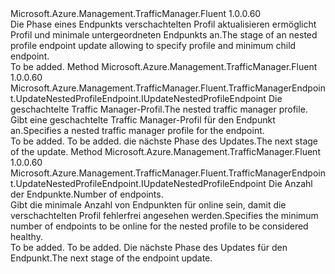 <Type Name="IWithNestedProfileConfig" FullName="Microsoft.Azure.Management.TrafficManager.Fluent.TrafficManagerEndpoint.Update.IWithNestedProfileConfig">
  <TypeSignature Language="C#" Value="public interface IWithNestedProfileConfig" />
  <TypeSignature Language="ILAsm" Value=".class public interface auto ansi abstract IWithNestedProfileConfig" />
  <TypeSignature Language="DocId" Value="T:Microsoft.Azure.Management.TrafficManager.Fluent.TrafficManagerEndpoint.Update.IWithNestedProfileConfig" />
  <TypeSignature Language="VB.NET" Value="Public Interface IWithNestedProfileConfig" />
  <TypeSignature Language="F#" Value="type IWithNestedProfileConfig = interface" />
  <AssemblyInfo>
    <AssemblyName>Microsoft.Azure.Management.TrafficManager.Fluent</AssemblyName>
    <AssemblyVersion>1.0.0.60</AssemblyVersion>
  </AssemblyInfo>
  <Interfaces />
  <Docs>
    <summary>
            <span data-ttu-id="1fa39-101">Die Phase eines Endpunkts verschachtelten Profil aktualisieren ermöglicht Profil und minimale untergeordneten Endpunkts an.</span><span class="sxs-lookup"><span data-stu-id="1fa39-101">The stage of an nested profile endpoint update allowing to specify profile and minimum child endpoint.</span></span>
            </summary>
    <remarks>To be added.</remarks>
  </Docs>
  <Members>
    <Member MemberName="ToProfile">
      <MemberSignature Language="C#" Value="public Microsoft.Azure.Management.TrafficManager.Fluent.TrafficManagerEndpoint.UpdateNestedProfileEndpoint.IUpdateNestedProfileEndpoint ToProfile (Microsoft.Azure.Management.TrafficManager.Fluent.ITrafficManagerProfile nestedProfile);" />
      <MemberSignature Language="ILAsm" Value=".method public hidebysig newslot virtual instance class Microsoft.Azure.Management.TrafficManager.Fluent.TrafficManagerEndpoint.UpdateNestedProfileEndpoint.IUpdateNestedProfileEndpoint ToProfile(class Microsoft.Azure.Management.TrafficManager.Fluent.ITrafficManagerProfile nestedProfile) cil managed" />
      <MemberSignature Language="DocId" Value="M:Microsoft.Azure.Management.TrafficManager.Fluent.TrafficManagerEndpoint.Update.IWithNestedProfileConfig.ToProfile(Microsoft.Azure.Management.TrafficManager.Fluent.ITrafficManagerProfile)" />
      <MemberSignature Language="VB.NET" Value="Public Function ToProfile (nestedProfile As ITrafficManagerProfile) As IUpdateNestedProfileEndpoint" />
      <MemberSignature Language="F#" Value="abstract member ToProfile : Microsoft.Azure.Management.TrafficManager.Fluent.ITrafficManagerProfile -&gt; Microsoft.Azure.Management.TrafficManager.Fluent.TrafficManagerEndpoint.UpdateNestedProfileEndpoint.IUpdateNestedProfileEndpoint" Usage="iWithNestedProfileConfig.ToProfile nestedProfile" />
      <MemberType>Method</MemberType>
      <AssemblyInfo>
        <AssemblyName>Microsoft.Azure.Management.TrafficManager.Fluent</AssemblyName>
        <AssemblyVersion>1.0.0.60</AssemblyVersion>
      </AssemblyInfo>
      <ReturnValue>
        <ReturnType>Microsoft.Azure.Management.TrafficManager.Fluent.TrafficManagerEndpoint.UpdateNestedProfileEndpoint.IUpdateNestedProfileEndpoint</ReturnType>
      </ReturnValue>
      <Parameters>
        <Parameter Name="nestedProfile" Type="Microsoft.Azure.Management.TrafficManager.Fluent.ITrafficManagerProfile" />
      </Parameters>
      <Docs>
        <param name="nestedProfile"><span data-ttu-id="1fa39-102">Die geschachtelte Traffic Manager-Profil.</span><span class="sxs-lookup"><span data-stu-id="1fa39-102">The nested traffic manager profile.</span></span></param>
        <summary>
            <span data-ttu-id="1fa39-103">Gibt eine geschachtelte Traffic Manager-Profil für den Endpunkt an.</span><span class="sxs-lookup"><span data-stu-id="1fa39-103">Specifies a nested traffic manager profile for the endpoint.</span></span>
            </summary>
        <returns>To be added.</returns>
        <remarks>To be added.</remarks>
        <return><span data-ttu-id="1fa39-104">die nächste Phase des Updates.</span><span class="sxs-lookup"><span data-stu-id="1fa39-104">The next stage of the update.</span></span></return>
      </Docs>
    </Member>
    <Member MemberName="WithMinimumEndpointsToEnableTraffic">
      <MemberSignature Language="C#" Value="public Microsoft.Azure.Management.TrafficManager.Fluent.TrafficManagerEndpoint.UpdateNestedProfileEndpoint.IUpdateNestedProfileEndpoint WithMinimumEndpointsToEnableTraffic (int count);" />
      <MemberSignature Language="ILAsm" Value=".method public hidebysig newslot virtual instance class Microsoft.Azure.Management.TrafficManager.Fluent.TrafficManagerEndpoint.UpdateNestedProfileEndpoint.IUpdateNestedProfileEndpoint WithMinimumEndpointsToEnableTraffic(int32 count) cil managed" />
      <MemberSignature Language="DocId" Value="M:Microsoft.Azure.Management.TrafficManager.Fluent.TrafficManagerEndpoint.Update.IWithNestedProfileConfig.WithMinimumEndpointsToEnableTraffic(System.Int32)" />
      <MemberSignature Language="VB.NET" Value="Public Function WithMinimumEndpointsToEnableTraffic (count As Integer) As IUpdateNestedProfileEndpoint" />
      <MemberSignature Language="F#" Value="abstract member WithMinimumEndpointsToEnableTraffic : int -&gt; Microsoft.Azure.Management.TrafficManager.Fluent.TrafficManagerEndpoint.UpdateNestedProfileEndpoint.IUpdateNestedProfileEndpoint" Usage="iWithNestedProfileConfig.WithMinimumEndpointsToEnableTraffic count" />
      <MemberType>Method</MemberType>
      <AssemblyInfo>
        <AssemblyName>Microsoft.Azure.Management.TrafficManager.Fluent</AssemblyName>
        <AssemblyVersion>1.0.0.60</AssemblyVersion>
      </AssemblyInfo>
      <ReturnValue>
        <ReturnType>Microsoft.Azure.Management.TrafficManager.Fluent.TrafficManagerEndpoint.UpdateNestedProfileEndpoint.IUpdateNestedProfileEndpoint</ReturnType>
      </ReturnValue>
      <Parameters>
        <Parameter Name="count" Type="System.Int32" />
      </Parameters>
      <Docs>
        <param name="count"><span data-ttu-id="1fa39-105">Die Anzahl der Endpunkte.</span><span class="sxs-lookup"><span data-stu-id="1fa39-105">Number of endpoints.</span></span></param>
        <summary>
            <span data-ttu-id="1fa39-106">Gibt die minimale Anzahl von Endpunkten für online sein, damit die verschachtelten Profil fehlerfrei angesehen werden.</span><span class="sxs-lookup"><span data-stu-id="1fa39-106">Specifies the minimum number of endpoints to be online for the nested profile to be considered healthy.</span></span>
            </summary>
        <returns>To be added.</returns>
        <remarks>To be added.</remarks>
        <return><span data-ttu-id="1fa39-107">Die nächste Phase des Updates für den Endpunkt.</span><span class="sxs-lookup"><span data-stu-id="1fa39-107">The next stage of the endpoint update.</span></span></return>
      </Docs>
    </Member>
  </Members>
</Type>